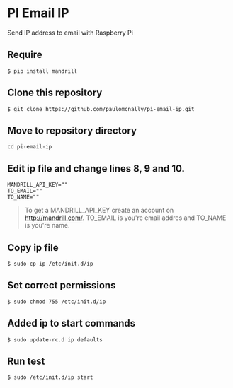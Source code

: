 PI Email IP
===========

Send IP address to email with Raspberry Pi

## Require

    $ pip install mandrill

## Clone this repository

    $ git clone https://github.com/paulomcnally/pi-email-ip.git

## Move to repository directory

    cd pi-email-ip

## Edit ip file and change lines 8, 9 and 10.

    MANDRILL_API_KEY=""
    TO_EMAIL=""
    TO_NAME=""

> To get a MANDRILL_API_KEY create an account on http://mandrill.com/. TO_EMAIL is you're email addres and TO_NAME is you're name.

## Copy ip file

    $ sudo cp ip /etc/init.d/ip

## Set correct permissions

    $ sudo chmod 755 /etc/init.d/ip

## Added ip to start commands

    $ sudo update-rc.d ip defaults

## Run test

    $ sudo /etc/init.d/ip start
